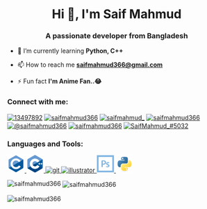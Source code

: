 <h1 align="center">Hi 👋, I'm Saif Mahmud</h1>
<h3 align="center">A passionate developer from Bangladesh</h3>

- 🌱 I’m currently learning **Python, C++**

- 📫 How to reach me **saifmahmud366@gmail.com**

- ⚡ Fun fact **I'm Anime Fan..😂**

<h3 align="left">Connect with me:</h3>
<p align="left">
<a href="https://stackoverflow.com/users/13497892" target="blank"><img align="center" src="https://raw.githubusercontent.com/rahuldkjain/github-profile-readme-generator/master/src/images/icons/Social/stack-overflow.svg" alt="13497892" height="30" width="40" /></a>
<a href="https://fb.com/saifmahmud366" target="blank"><img align="center" src="https://raw.githubusercontent.com/rahuldkjain/github-profile-readme-generator/master/src/images/icons/Social/facebook.svg" alt="saifmahmud366" height="30" width="40" /></a>
<a href="https://instagram.com/saifmahmud_" target="blank"><img align="center" src="https://raw.githubusercontent.com/rahuldkjain/github-profile-readme-generator/master/src/images/icons/Social/instagram.svg" alt="saifmahmud_" height="30" width="40" /></a>
<a href="https://www.hackerrank.com/saifmahmud366" target="blank"><img align="center" src="https://raw.githubusercontent.com/rahuldkjain/github-profile-readme-generator/master/src/images/icons/Social/hackerrank.svg" alt="saifmahmud366" height="30" width="40" /></a>
<a href="https://www.hackerearth.com/@saifmahmud366" target="blank"><img align="center" src="https://raw.githubusercontent.com/rahuldkjain/github-profile-readme-generator/master/src/images/icons/Social/hackerearth.svg" alt="@saifmahmud366" height="30" width="40" /></a>
<a href="https://auth.geeksforgeeks.org/user/saifmahmud366" target="blank"><img align="center" src="https://raw.githubusercontent.com/rahuldkjain/github-profile-readme-generator/master/src/images/icons/Social/geeks-for-geeks.svg" alt="saifmahmud366" height="30" width="40" /></a>
<a href="https://discord.gg/SaifMahmud_#5032" target="blank"><img align="center" src="https://raw.githubusercontent.com/rahuldkjain/github-profile-readme-generator/master/src/images/icons/Social/discord.svg" alt="SaifMahmud_#5032" height="30" width="40" /></a>
</p>

<h3 align="left">Languages and Tools:</h3>
<p align="left"> <a href="https://www.cprogramming.com/" target="_blank" rel="noreferrer"> <img src="https://raw.githubusercontent.com/devicons/devicon/master/icons/c/c-original.svg" alt="c" width="40" height="40"/> </a> <a href="https://www.w3schools.com/cpp/" target="_blank" rel="noreferrer"> <img src="https://raw.githubusercontent.com/devicons/devicon/master/icons/cplusplus/cplusplus-original.svg" alt="cplusplus" width="40" height="40"/> </a> <a href="https://git-scm.com/" target="_blank" rel="noreferrer"> <img src="https://www.vectorlogo.zone/logos/git-scm/git-scm-icon.svg" alt="git" width="40" height="40"/> </a> <a href="https://www.adobe.com/in/products/illustrator.html" target="_blank" rel="noreferrer"> <img src="https://www.vectorlogo.zone/logos/adobe_illustrator/adobe_illustrator-icon.svg" alt="illustrator" width="40" height="40"/> </a> <a href="https://www.photoshop.com/en" target="_blank" rel="noreferrer"> <img src="https://raw.githubusercontent.com/devicons/devicon/master/icons/photoshop/photoshop-line.svg" alt="photoshop" width="40" height="40"/> </a> <a href="https://www.python.org" target="_blank" rel="noreferrer"> <img src="https://raw.githubusercontent.com/devicons/devicon/master/icons/python/python-original.svg" alt="python" width="40" height="40"/> </a> </p>

<p><img align="left" src="https://github-readme-stats.vercel.app/api/top-langs?username=saifmahmud366&show_icons=true&locale=en&layout=compact" alt="saifmahmud366" /></p>

<p>&nbsp;<img align="center" src="https://github-readme-stats.vercel.app/api?username=saifmahmud366&show_icons=true&locale=en" alt="saifmahmud366" /></p>

<p><img align="center" src="https://github-readme-streak-stats.herokuapp.com/?user=saifmahmud366&theme=default" alt="saifmahmud366" /></p>
